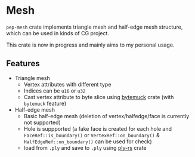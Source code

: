 # Mesh

`pep-mesh` crate implements triangle mesh and half-edge mesh structure, which can be used in kinds of CG project.

This crate is now in progress and mainly aims to my personal usage.

## Features

* Triangle mesh
  * Vertex attributes with different type
  * Indices can be `u16` or `u32`
  * Cast vertex attribute to byte slice using [bytemuck](https://github.com/Lokathor/bytemuck) crate (with `bytemuck` feature)
* Half-edge mesh
  * Basic half-edge mesh (deletion of vertex/halfedge/face is currently not supported)
  * Hole is suppported (a fake face is created for each hole and `FaceRef::is_boundary()` or `VertexRef::on_boundary()` & `HalfEdgeRef::on_boundary()` can be used for check)
  * load from `.ply` and save to `.ply` using [ply-rs](https://github.com/Fluci/ply-rs/tree/master) crate
